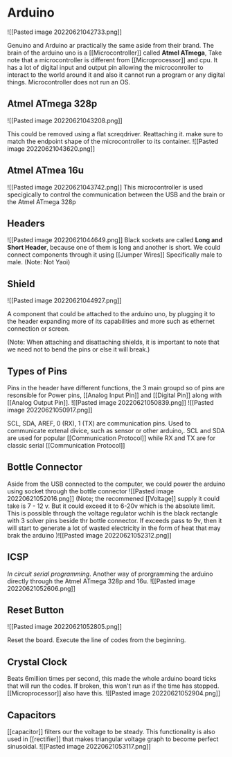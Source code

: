 # Arduino
![[Pasted image 20220621042733.png]]

Genuino and Arduino ar practically the same aside from their brand. The brain of the arduino uno is a [[Microcontroller]] called
**Atmel ATmega**, Take note that a microcontroller is different from [[Microprocessor]] and cpu. It has a lot of digital input and output pin allowing the microconroller to interact to the world around it and also it cannot run a program or any digital things. Microcontroller does not run an OS. 

## Atmel ATmega 328p
![[Pasted image 20220621043208.png]]

This could be removed using a flat screqdriver. Reattaching it. make sure to match the endpoint shape of the microcontroller to its container. ![[Pasted image 20220621043620.png]]
## Atmel ATmea 16u
![[Pasted image 20220621043742.png]]
This microcontroller is used specigically to control the communication between the USB and the brain or the Atmel ATmega 328p

## Headers
![[Pasted image 20220621044649.png]]
Black sockets are called **Long and Short Header**, because one of them is long and another is short. We could connect components through it using [[Jumper Wires]] Specifically male to male. (Note: Not Yaoi) 

## Shield
![[Pasted image 20220621044927.png]]

A component that could be attached to the arduino uno, by plugging it to the header expanding more of its capabilities and more such as ethernet connection or screen.

(Note: When attaching and disattaching shields, it is important to note that we need not to bend the pins or else it will break.)

## Types of Pins
Pins in the header have different functions, the 3 main groupd so of pins are resonsible for Power pins, [[Analog Input Pin]] and [[Digital Pin]] along with [[Analog Output Pin]].
![[Pasted image 20220621050839.png]]
![[Pasted image 20220621050917.png]]

SCL, SDA, AREF, 0 (RX), 1 (TX) are communication pins. Used to communicate extenal divice, such as sensor or other arduino,. SCL and SDA are used for popular [[Communication Protocol]] while RX and TX are for classic serial [[Communication Protocol]]

## Bottle Connector
Aside from the USB connected to the computer, we could power the arduino using socket through the bottle connector
![[Pasted image 20220621052016.png]]
(Note; the recommened [[Voltage]] supply it could take is 7 - 12 v. But it could exceed it to 6-20v which is the absolute limit. This is possible through the voltage regulator wchih is the black rectangle with 3 solver pins beside thr bottle connector. If exceeds pass to 9v, then it will start to generate a lot of wasted electricity in the form of heat that may brak the arduino )![[Pasted image 20220621052312.png]]

## ICSP
*In circuit serial programming*. Another way of prorgramming the arduino directly through the Atmel ATmega 328p and 16u.
![[Pasted image 20220621052606.png]]

## Reset Button
![[Pasted image 20220621052805.png]]

Reset the board. Execute the line of codes from the beginning. 

## Crystal Clock
Beats 6million times per second, this made the whole arduino board ticks that will run the codes. If broken, this won't run as if the time has stopped. [[Microprocessor]] also have this. 
![[Pasted image 20220621052904.png]]

## Capacitors
[[capacitor]] filters our the voltage to be steady. This functionality is also used in [[rectifier]] that makes triangular voltage graph to become perfect sinusoidal. 
![[Pasted image 20220621053117.png]]